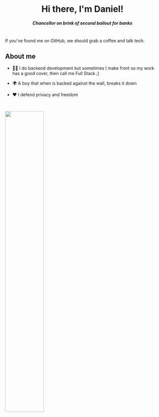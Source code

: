 <div align="center">
  <h1>Hi there, I'm Daniel! </h1>
  <h5><i>Chancellor on brink of second bailout for banks</i></h5>
</div>

<br />

<a>
If you've found me on GitHub, we should grab a coffee and talk tech.
</a>

<br />

## About me

- 👨‍💻 I do backend development but sometimes I make front so my work has a good cover, then call me Full Stack ;)

- 🌍 A boy that when is backed against the wall, breaks it down

- ❤️ I defend privacy and freedom

<br />

[<img align="left" width="50%" src="https://github-readme-stats.vercel.app/api?username=DaniOrtegaB&theme=dracula&show_icons=true">](https://metrics.lecoq.io/ouuan?template=classic)

